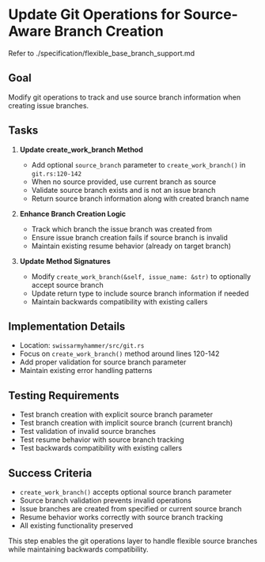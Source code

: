 # Update Git Operations for Source-Aware Branch Creation  

Refer to ./specification/flexible_base_branch_support.md

## Goal

Modify git operations to track and use source branch information when creating issue branches.

## Tasks

1. **Update create_work_branch Method**
   - Add optional `source_branch` parameter to `create_work_branch()` in `git.rs:120-142`
   - When no source provided, use current branch as source
   - Validate source branch exists and is not an issue branch
   - Return source branch information along with created branch name

2. **Enhance Branch Creation Logic**  
   - Track which branch the issue branch was created from
   - Ensure issue branch creation fails if source branch is invalid
   - Maintain existing resume behavior (already on target branch)

3. **Update Method Signatures**
   - Modify `create_work_branch(&self, issue_name: &str)` to optionally accept source branch
   - Update return type to include source branch information if needed
   - Maintain backwards compatibility with existing callers

## Implementation Details

- Location: `swissarmyhammer/src/git.rs`  
- Focus on `create_work_branch()` method around lines 120-142
- Add proper validation for source branch parameter
- Maintain existing error handling patterns

## Testing Requirements

- Test branch creation with explicit source branch parameter
- Test branch creation with implicit source branch (current branch)
- Test validation of invalid source branches
- Test resume behavior with source branch tracking
- Test backwards compatibility with existing callers

## Success Criteria

- `create_work_branch()` accepts optional source branch parameter
- Source branch validation prevents invalid operations
- Issue branches are created from specified or current source branch
- Resume behavior works correctly with source branch tracking
- All existing functionality preserved

This step enables the git operations layer to handle flexible source branches while maintaining backwards compatibility.